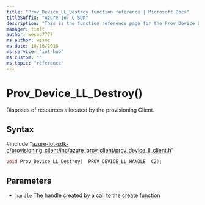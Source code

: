 ```yaml
---                             
title: "Prov_Device_LL_Destroy function reference | Microsoft Docs" 
titleSuffix: "Azure IoT C SDK"            
description: "This is the function reference page for the Prov_Device_LL_Destroy() function in the Azure IoT C SDK. This SDK is used with Azure IoT Hub and Azure IoT Hub Device Provisioning Service"            
manager: timlt                 
author: wesmc7777              
ms.author: wesmc               
ms.date: 10/16/2018                    
ms.service: "iot-hub"             
ms.custom: ""                
ms.topic: "reference"        
---                            
```


# Prov_Device_LL_Destroy()

Disposes of resources allocated by the provisioning Client.

## Syntax

\#include "[azure-iot-sdk-c/provisioning_client/inc/azure_prov_client/prov_device_ll_client.h](../prov-device-ll-client-h.md)"  
```C
void Prov_Device_LL_Destroy(  PROV_DEVICE_LL_HANDLE  C2);
```

## Parameters
* `handle` The handle created by a call to the create function

